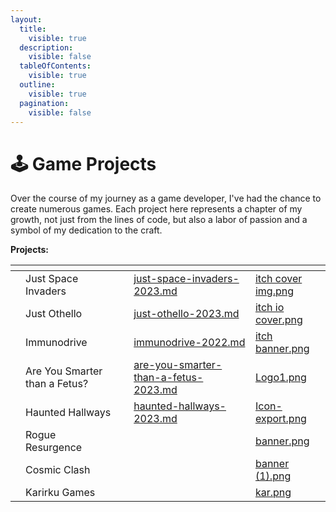 ```yaml
---
layout:
  title:
    visible: true
  description:
    visible: false
  tableOfContents:
    visible: true
  outline:
    visible: true
  pagination:
    visible: false
---
```


# 🕹️ Game Projects

Over the course of my journey as a game developer, I've had the chance to create numerous games. Each project here represents a chapter of my growth, not just from the lines of code, but also a labor of passion and a symbol of my dedication to the craft.&#x20;

**Projects:**

<table data-view="cards"><thead><tr><th></th><th></th><th></th><th data-hidden data-card-target data-type="content-ref"></th><th data-hidden data-card-cover data-type="files"></th></tr></thead><tbody><tr><td></td><td>Just Space Invaders</td><td></td><td><a href="just-space-invaders-2023.md">just-space-invaders-2023.md</a></td><td><a href="../.gitbook/assets/itch cover img.png">itch cover img.png</a></td></tr><tr><td></td><td>Just Othello</td><td></td><td><a href="just-othello-2023.md">just-othello-2023.md</a></td><td><a href="../.gitbook/assets/itch io cover.png">itch io cover.png</a></td></tr><tr><td></td><td>Immunodrive</td><td></td><td><a href="immunodrive-2022.md">immunodrive-2022.md</a></td><td><a href="../.gitbook/assets/itch banner.png">itch banner.png</a></td></tr><tr><td></td><td>Are You Smarter than a Fetus?</td><td></td><td><a href="are-you-smarter-than-a-fetus-2023.md">are-you-smarter-than-a-fetus-2023.md</a></td><td><a href="../.gitbook/assets/Logo1.png">Logo1.png</a></td></tr><tr><td></td><td>Haunted Hallways</td><td></td><td><a href="haunted-hallways-2023.md">haunted-hallways-2023.md</a></td><td><a href="../.gitbook/assets/Icon-export.png">Icon-export.png</a></td></tr><tr><td></td><td>Rogue Resurgence</td><td></td><td></td><td><a href="../.gitbook/assets/banner.png">banner.png</a></td></tr><tr><td></td><td>Cosmic Clash</td><td></td><td></td><td><a href="../.gitbook/assets/banner (1).png">banner (1).png</a></td></tr><tr><td></td><td>Karirku Games</td><td></td><td></td><td><a href="../.gitbook/assets/kar.png">kar.png</a></td></tr></tbody></table>
